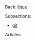 Back: [linux](../linux.html)

Subsections:

- [git](../../../blog/programming/linux/commandline/git.html)


Articles:

